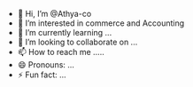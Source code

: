 - 👋 Hi, I’m @Athya-co
- 👀 I’m interested in commerce and Accounting
- 🌱 I’m currently learning ...
- 💞️ I’m looking to collaborate on ...
- 📫 How to reach me .....
- 😄 Pronouns: ...
- ⚡ Fun fact: ...

<!---
Athya-co/Athya-co is a ✨ special ✨ repository because its `README.md` (this file) appears on your GitHub profile.
You can click the Preview link to take a look at your changes.
--->
